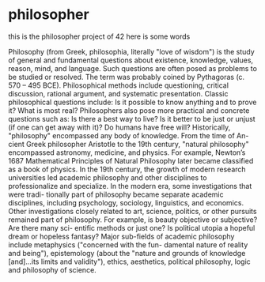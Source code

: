 # philosopher

this is the philosopher project of 42
here is some words

Philosophy (from Greek, philosophia, literally "love of wisdom") is the study of general and
fundamental questions about existence, knowledge, values, reason, mind, and language.
Such questions are often posed as problems to be studied or resolved. The term was
probably coined by Pythagoras (c. 570 – 495 BCE). Philosophical methods include
questioning, critical discussion, rational argument, and systematic presentation. Classic
philosophical questions include: Is it possible to know anything and to prove it? What
is most real? Philosophers also pose more practical and concrete questions such as: Is
there a best way to live? Is it better to be just or unjust (if one can get away with it)?
Do humans have free will?
Historically, "philosophy" encompassed any body of knowledge. From the time of An-
cient Greek philosopher Aristotle to the 19th century, "natural philosophy" encompassed
astronomy, medicine, and physics. For example, Newton’s 1687 Mathematical Principles
of Natural Philosophy later became classified as a book of physics. In the 19th century,
the growth of modern research universities led academic philosophy and other disciplines
to professionalize and specialize. In the modern era, some investigations that were tradi-
tionally part of philosophy became separate academic disciplines, including psychology,
sociology, linguistics, and economics.
Other investigations closely related to art, science, politics, or other pursuits remained
part of philosophy. For example, is beauty objective or subjective? Are there many sci-
entific methods or just one? Is political utopia a hopeful dream or hopeless fantasy?
Major sub-fields of academic philosophy include metaphysics ("concerned with the fun-
damental nature of reality and being"), epistemology (about the "nature and grounds of
knowledge [and]...its limits and validity"), ethics, aesthetics, political philosophy, logic
and philosophy of science.
